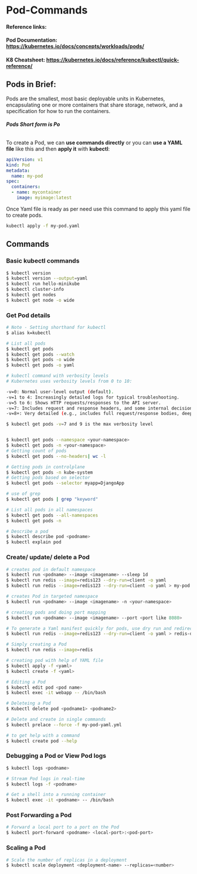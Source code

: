 # Pod-Commands

#### **Reference links:** 
#### Pod Documentation: https://kubernetes.io/docs/concepts/workloads/pods/
#### K8 Cheatsheet: https://kubernetes.io/docs/reference/kubectl/quick-reference/

## **Pods in Brief**: 
Pods are the smallest, most basic deployable units in Kubernetes, encapsulating one or more containers that share storage, network, and a specification for how to run the containers.
###### **Pods Short form is **Po****

To create a Pod, we can **use commands directly** or you can **use a YAML file** like this and then **apply it** with **kubectl**:

```yaml
apiVersion: v1
kind: Pod
metadata:
  name: my-pod
spec:
  containers:
  - name: mycontainer
    image: myimage:latest
```
Once Yaml file is ready as per need use this command to apply this yaml file to create pods.
```bash 
kubectl apply -f my-pod.yaml
```

## Commands
### Basic kubectl commands
```bash
$ kubectl version
$ kubectl version --output=yaml
$ kubectl run hello-minikube
$ kubectl cluster-info
$ kubectl get nodes
$ kubectl get node -o wide
```
### Get Pod details

```bash
# Note - Setting shorthand for kubectl
$ alias k=kubectl

# List all pods
$ kubectl get pods
$ kubectl get pods --watch
$ kubectl get pods -o wide
$ kubectl get pods -o yaml

# kubectl command with verbosity levels 
# Kubernetes uses verbosity levels from 0 to 10:

-v=0: Normal user-level output (default).
-v=1 to 4: Increasingly detailed logs for typical troubleshooting.
-v=5 to 6: Shows HTTP requests/responses to the API server.
-v=7: Includes request and response headers, and some internal decision-making details.
-v=8+: Very detailed (e.g., includes full request/response bodies, deep internal logic).

$ kubectl get pods -v=7 and 9 is the max verbosity level


$ kubectl get pods --namespace <your-namespace>
$ kubectl get pods -n <your-namespace>
# Getting count of pods
$ kubectl get pods --no-headers| wc -l

# Getting pods in controlplane
$ kubectl get pods -n kube-system
# Getting pods based on selector 
$ kubectl get pods --selector myapp=DjangoApp

# use of grep
$ kubectl get pods | grep "keyword"

# List all pods in all namespaces
$ kubectl get pods --all-namespaces
$ kubectl get pods -n

# Describe a pod
$ kubectl describe pod <podname>
$ kubectl explain pod
```

### Create/ update/ delete a Pod

```bash
# creates pod in default namespace
$ kubectl run <podname> --image <imagename> --sleep 1d
$ kubectl run redis --image=redis123 --dry-run=client -o yaml
$ kubectl run redis --image=redis123 --dry-run=client -o yaml > my-pod.yml

# creates Pod in targeted namespace
$ kubectl run <podname> --image <imagename> -n <your-namespace>

# creating pods and doing port mapping
$ kubectl run <podname> --image <imagename> --port <port like 8080>

# To generate a Yaml manifest quickly for pods, use dry run and redirection
$ kubectl run redis --image=redis123 --dry-run=client -o yaml > redis-definition.yaml

# Simply creating a Pod
$ kubectl run redis --image=redis

# creating pod with help of YAML file
$ kubectl apply -f <yaml>
$ kubectl create -f <yaml>

# Editing a Pod 
$ kubectl edit pod <pod name> 
$ kubectl exec -it webapp -- /bin/bash

# Deleteing a Pod
$ Kubectl delete pod <podname1> <podname2>

# Delete and create in single commands
$ kubectl prelace --force -f my-pod-yaml.yml

# to get help with a command
$ kubectl create pod --help
```

### Debugging a Pod or View Pod logs
```bash 
$ kubectl logs <podname>

# Stream Pod logs in real-time
$ kubectl logs -f <podname>

# Get a shell into a running container
$ kubectl exec -it <podname> -- /bin/bash
```

### Post Forwarding a Pod
```bash
# Forward a local port to a port on the Pod
$ kubectl port-forward <podname> <local-port>:<pod-port>
```

### Scaling a Pod
``` bash
# Scale the number of replicas in a deployment
$ kubectl scale deployment <deployment-name> --replicas=<number>
```
